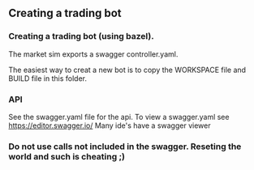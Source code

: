 ## Creating a trading bot

### Creating a trading bot (using bazel).
The market sim exports a swagger controller.yaml.


The easiest way to creat a new bot is to copy the WORKSPACE file and BUILD file in this folder.




### API
See the swagger.yaml file for the api.
To view a swagger.yaml see https://editor.swagger.io/
Many ide's have a swagger viewer

### Do not use calls not included in the swagger. Reseting the world and such is cheating ;)